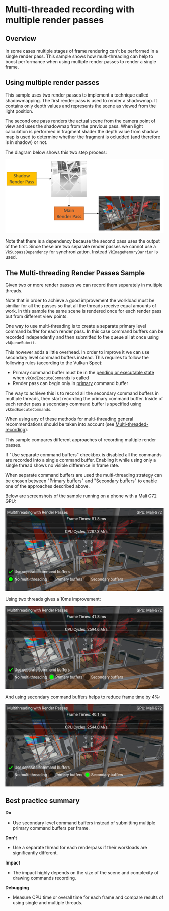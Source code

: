 <!--
- Copyright (c) 2020, Arm Limited and Contributors
-
- SPDX-License-Identifier: Apache-2.0
-
- Licensed under the Apache License, Version 2.0 the "License";
- you may not use this file except in compliance with the License.
- You may obtain a copy of the License at
-
-     http://www.apache.org/licenses/LICENSE-2.0
-
- Unless required by applicable law or agreed to in writing, software
- distributed under the License is distributed on an "AS IS" BASIS,
- WITHOUT WARRANTIES OR CONDITIONS OF ANY KIND, either express or implied.
- See the License for the specific language governing permissions and
- limitations under the License.
-
-->

# Multi-threaded recording with multiple render passes

## Overview

In some cases multiple stages of frame rendering can't be performed in a single render pass. This sample shows how multi-threading can help to boost performance when using multiple render passes to render a single frame. 

## Using multiple render passes

 This sample uses two render passes to implement a technique called shadowmapping. 
 The first render pass is used to render a shadowmap. It contains only depth values and represents the scene as viewed from the light position.

 The second one pass renders the actual scene from the camera point of view and uses the shadowmap from the previous pass. When light calculation is performed in fragment shader the depth value from shadow map is used to determine whether the fragment is ocludded (and therefore is in shadow) or not.

 The diagram below shows this two step process:

![Render Passes Diagram](images/render_passes_diagram.png)

 Note that there is a dependency because the second pass uses the output of the first. Since these are two separate render passes we cannot use a ``VkSubpassDependency`` for synchronization. Instead ``VkImageMemoryBarrier`` is used.

## The Multi-threading Render Passes Sample

Given two or more render passes we can record them separately in multiple threads. 

Note that in order to achieve a good improvement the workload must be similiar for all the passes so that all the threads receive equal amounts of work. In this sample the same scene is rendered once for each render pass but from different view points. 

One way to use multi-threading is to create a separate primary level command buffer for each render pass. In this case command buffers can be recorded independently and then submitted to the queue all at once using ``vkQueueSubmit``.

This however adds a little overhead. In order to improve it we can use secondary level command buffers instead. This requires to follow the following rules (according to the Vulkan Spec):
* Primary command buffer must be in the [pending or executable state](https://www.khronos.org/registry/vulkan/specs/1.2-extensions//man/html/vkCmdExecuteCommands.html) when ``vkCmdExecuteCommands`` is called
* Render pass can begin only in [primary](https://www.khronos.org/registry/vulkan/specs/1.2-extensions//man/html/vkCmdBeginRenderPass.html) command buffer

The way to achieve this is to record all the secondary command buffers in multiple threads, then start recording the primary command buffer. Inside of each render pass a secondary command buffer is specified using ``vkCmdExecuteCommands``.

When using any of these methods for multi-threading general recommendations should be taken into account (see [Multi-threaded-recording](https://github.com/KhronosGroup/Vulkan-Samples/blob/master/samples/performance/command_buffer_usage/command_buffer_usage_tutorial.md#Multi-threaded-recording)).

This sample compares different approaches of recording multiple render passes.

If "Use separate command buffers" checkbox is disabled all the commands are recorded into a single command buffer. Enabling it while using only a single thread shows no visible difference in frame rate.

When separate command buffers are used the multi-threading strategy can be chosen between "Primary buffers" and "Secondary buffers" to enable one of the approaches described above.

Below are screenshots of the sample running on a phone with a Mali G72 GPU:

![Single Thread](images/single_thread.png)

Using two threads gives a 10ms improvement:

![Primary Command Buffers](images/primary_buffers.png)

And using secondary command buffers helps to reduce frame time by 4%:

![Secondary Command Buffers](images/secondary_buffers.png)

## Best practice summary

**Do**

* Use secondary level command buffers instead of submitting multiple primary command buffers per frame.

**Don't**

* Use a separate thread for each renderpass if their workloads are significantly different.

**Impact**

* The impact highly depends on the size of the scene and complexity of drawing commands recording.

**Debugging**

* Measure CPU time or overall time for each frame and compare results of using single and multiple threads.